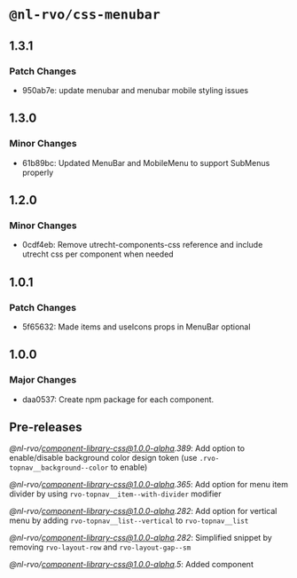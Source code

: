 # `@nl-rvo/css-menubar`

## 1.3.1

### Patch Changes

- 950ab7e: update menubar and menubar mobile styling issues

## 1.3.0

### Minor Changes

- 61b89bc: Updated MenuBar and MobileMenu to support SubMenus properly

## 1.2.0

### Minor Changes

- 0cdf4eb: Remove utrecht-components-css reference and include utrecht css per component when needed

## 1.0.1

### Patch Changes

- 5f65632: Made items and useIcons props in MenuBar optional

## 1.0.0

### Major Changes

- daa0537: Create npm package for each component.

## Pre-releases

_@nl-rvo/component-library-css@1.0.0-alpha.389_:
Add option to enable/disable background color design token (use `.rvo-topnav__background--color` to enable)

_@nl-rvo/component-library-css@1.0.0-alpha.365_:
Add option for menu item divider by using `rvo-topnav__item--with-divider` modifier

_@nl-rvo/component-library-css@1.0.0-alpha.282_:
Add option for vertical menu by adding `rvo-topnav__list--vertical` to `rvo-topnav__list`

_@nl-rvo/component-library-css@1.0.0-alpha.282_:
Simplified snippet by removing `rvo-layout-row` and `rvo-layout-gap--sm`

_@nl-rvo/component-library-css@1.0.0-alpha.5_:
Added component
